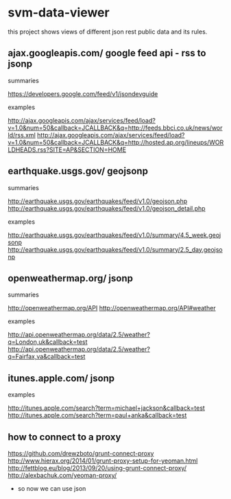 svm-data-viewer
===============

this project shows views of different json rest public data and its rules.

ajax.googleapis.com/ google feed api - rss to jsonp
---------------------------------------------------

summaries

https://developers.google.com/feed/v1/jsondevguide

examples

http://ajax.googleapis.com/ajax/services/feed/load?v=1.0&num=50&callback=JCALLBACK&q=http://feeds.bbci.co.uk/news/world/rss.xml
http://ajax.googleapis.com/ajax/services/feed/load?v=1.0&num=50&callback=JCALLBACK&q=http://hosted.ap.org/lineups/WORLDHEADS.rss?SITE=AP&SECTION=HOME

earthquake.usgs.gov/ geojsonp
-----------------------------

summaries

http://earthquake.usgs.gov/earthquakes/feed/v1.0/geojson.php
http://earthquake.usgs.gov/earthquakes/feed/v1.0/geojson_detail.php

examples

http://earthquake.usgs.gov/earthquakes/feed/v1.0/summary/4.5_week.geojsonp
http://earthquake.usgs.gov/earthquakes/feed/v1.0/summary/2.5_day.geojsonp

openweathermap.org/ jsonp
-------------------------

summaries

http://openweathermap.org/API
http://openweathermap.org/API#weather

examples

http://api.openweathermap.org/data/2.5/weather?q=London,uk&callback=test
http://api.openweathermap.org/data/2.5/weather?q=Fairfax,va&callback=test

itunes.apple.com/ jsonp
-----------------------

examples

http://itunes.apple.com/search?term=michael+jackson&callback=test
http://itunes.apple.com/search?term=paul+anka&callback=test

how to connect to a proxy
-------------------------

https://github.com/drewzboto/grunt-connect-proxy
http://www.hierax.org/2014/01/grunt-proxy-setup-for-yeoman.html
http://fettblog.eu/blog/2013/09/20/using-grunt-connect-proxy/
http://alexbachuk.com/yeoman-proxy/

* so now we can use json
